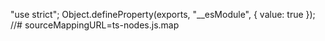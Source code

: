 "use strict";
Object.defineProperty(exports, "__esModule", { value: true });
//# sourceMappingURL=ts-nodes.js.map                                                                                                                                                                                                   